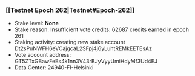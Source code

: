 ### [[Testnet Epoch 262|Testnet#Epoch-262]]
* Stake level: **None**
* Stake reason: Insufficient vote credits: 62687 credits earned in epoch 261
* Staking activity: creating new stake account Dt2sPuNWFH6eVCajgcaL2SFpj4j6yLuhtREMkEETEsAz
* Vote account address: GT5ZTxGBawFeEs4k1nn3V43rBJyVyyUmiHdyMf3Ud4EJ
* Data Center: 24940-FI-Helsinki